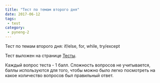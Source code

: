 ```yaml
---
title: "Тест по темам второго дня"
date: 2017-06-12
tags:
 - test
category:
 - pyneng-2
---
```


Тест по темам второго дня: if/else, for, while, try/except

Тест выложен на странице [Тесты](https://pyneng.github.io/tests/).

Каждый вопрос теста - 1 балл.
Сложность вопросов не учитывается, баллы используются для того,
чтобы можно было легко посмотреть на какое количество вопросов был правильный ответ.

